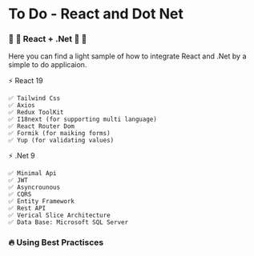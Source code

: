 # To Do - React and Dot Net 
### :blue_heart: :purple_heart: React + .Net :blue_heart: :purple_heart:

Here you can find a light sample of how to integrate React and .Net by a simple to do applicaion.

⚡ React 19

    ✅ Tailwind Css
    ✅ Axios
    ✅ Redux ToolKit
    ✅ I18next (for supporting multi language)
    ✅ React Router Dom
    ✅ Formik (for maiking forms)
    ✅ Yup (for validating values)
     
⚡ .Net 9

    ✅ Minimal Api
    ✅ JWT
    ✅ Asyncrounous
    ✅ CQRS
    ✅ Entity Framework
    ✅ Rest API
    ✅ Verical Slice Architecture
    ✅ Data Base: Microsoft SQL Server
    
    

### :fire: Using Best Practisces





